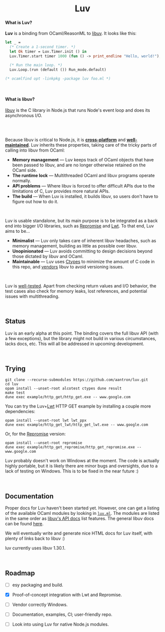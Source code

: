 <h1 align="center">Luv</h1>

#### What is Luv?

**Luv** is a binding from OCaml/ReasonML to [libuv][libuv]. It looks like this:

```ocaml
let _ =
  (* Create a 1-second timer. *)
  let Ok timer = Luv.Timer.init () in
  Luv.Timer.start timer 1000 (fun () -> print_endline "Hello, world!");

  (* Run the main loop. *)
  Luv.Loop.(run (default ()) Run_mode.default)

(* ocamlfind opt -linkpkg -package luv foo.ml *)
```

<br/>

#### What is libuv?

[libuv][libuv] is the C library in Node.js that runs Node's event loop and does
its asynchronous I/O.

<br/><br/>

Because libuv is critical to Node.js, it is [**cross-platform**][platforms] and
[**well-maintained**][maintainers]. Luv inherits these properties, taking care
of the tricky parts of calling into libuv from OCaml:

- **Memory management** &mdash; Luv keeps track of OCaml objects that have been
  passed to libuv, and are no longer otherwise retained on the OCaml side.
- **The runtime lock** &mdash; Multithreaded OCaml and libuv programs operate
  normally.
- **API problems** &mdash; Where libuv is forced to offer difficult APIs due to
  the limitations of C, Luv provides more natural APIs.
- **The build** &mdash; When Luv is installed, it builds libuv, so users don't
  have to figure out how to do it.

<br/>

Luv is usable standalone, but its main purpose is to be integrated as a back end
into bigger I/O libraries, such as [Repromise][repromise] and [Lwt][lwt]. To
that end, Luv aims to be...

- **Minimalist** &mdash; Luv only takes care of inherent libuv headaches, such
  as memory management, building as little as possible over libuv.
- **Unopinionated** &mdash; Luv avoids committing to design decisions beyond
  those dictated by libuv and OCaml.
- **Maintainable** &mdash; Luv uses [Ctypes][ctypes] to minimize the amount of C
  code in this repo, and [vendors][vendor] libuv to avoid versioning issues.

<br/>

Luv is [well-tested][tests]. Apart from checking return values and I/O behavior,
the test cases also check for memory leaks, lost references, and potential
issues with multithreading.



<br/>

## Status

Luv is an early alpha at this point. The binding covers the full libuv API
(with a few exceptions), but the library might not build in various
circumstances, lacks docs, etc. This will all be addressed in upcoming
development.



<br/>

## Trying

```
git clone --recurse-submodules https://github.com/aantron/luv.git
cd luv
opam install --unset-root alcotest ctypes dune result
make test
dune exec example/http_get/http_get.exe -- www.google.com
```

You can try the Luv+[Lwt][lwt] HTTP GET example by installing a couple more
dependencies:

```
opam install --unset-root lwt lwt_ppx
dune exec example/http_get_lwt/http_get_lwt.exe -- www.google.com
```

Or, for the [Repromise][repromise] version:

```
opam install --unset-root repromise
dune exec example/http_get_repromise/http_get_repromise.exe -- www.google.com
```

Luv probably doesn't work on Windows at the moment. The code is actually highly
portable, but it is likely there are minor bugs and oversights, due to a lack of
testing on Windows. This is to be fixed in the near future :)



<br/>

## Documentation

Proper docs for Luv haven't been started yet. However, one can get a listing of
the available OCaml modules by looking in [`luv.ml`][luv.ml]. The modules are
listed in the same order as [libuv's API docs][libuv-api] list features. The
general libuv docs can be found [here][libuv-docs].

We will eventually write and generate nice HTML docs for Luv itself, with plenty
of links back to libuv :)

luv currently uses libuv 1.30.1.



<br/>

## Roadmap

- [ ] esy packaging and build.
- [x] Proof-of-concept integration with Lwt and Repromise.
- [ ] Vendor correctly Windows.
- [ ] Documentation, examples, CI; user-friendly repo.
- [ ] Look into using Luv for native Node.js modules.



[libuv]: https://libuv.org/
[platforms]: https://github.com/libuv/libuv/blob/master/SUPPORTED_PLATFORMS.md#readme
[maintainers]: https://github.com/libuv/libuv/blob/master/MAINTAINERS.md#readme
[ctypes]: https://github.com/ocamllabs/ocaml-ctypes#readme
[vendor]: https://github.com/aantron/luv/tree/master/src/vendor
[tests]: https://github.com/aantron/luv/tree/master/test
[luv.ml]: https://github.com/aantron/luv/blob/master/src/luv.ml
[libuv-api]: http://docs.libuv.org/en/v1.x/api.html
[libuv-docs]: http://docs.libuv.org/en/v1.x/
[lwt]: https://github.com/ocsigen/lwt#readme
[repromise]: https://github.com/aantron/repromise#readme

